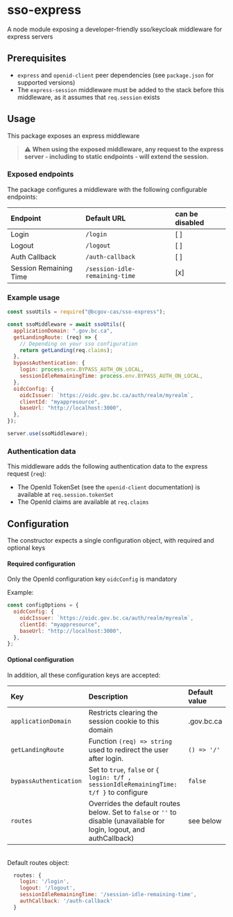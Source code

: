 # sso-express

A node module exposing a developer-friendly sso/keycloak middleware for express servers

## Prerequisites

- `express` and `openid-client` peer dependencies (see `package.json` for supported versions)
- The `express-session` middleware must be added to the stack before this middleware, as it assumes that `req.session` exists

## Usage

This package exposes an express middleware

> :warning: **When using the exposed middleware, any request to the express server - including to static endpoints - will extend the session.**

### Exposed endpoints

The package configures a middleware with the following configurable endpoints:

| Endpoint               | Default URL                    | can be disabled |
| :--------------------- | :----------------------------- | :-------------- |
| Login                  | `/login`                       | [ ]             |
| Logout                 | `/logout`                      | [ ]             |
| Auth Callback          | `/auth-callback`               | [ ]             |
| Session Remaining Time | `/session-idle-remaining-time` | [x]             |

### Example usage

```javascript
const ssoUtils = require("@bcgov-cas/sso-express");

const ssoMiddleware = await ssoUtils({
  applicationDomain: ".gov.bc.ca",
  getLandingRoute: (req) => {
    // Depending on your sso configuration
    return getLanding(req.claims);
  },
  bypassAuthentication: {
    login: process.env.BYPASS_AUTH_ON_LOCAL,
    sessionIdleRemainingTime: process.env.BYPASS_AUTH_ON_LOCAL,
  },
  oidcConfig: {
    oidcIssuer: `https://oidc.gov.bc.ca/auth/realm/myrealm`,
    clientId: "myappresource",
    baseUrl: "http://localhost:3000",
  },
});

server.use(ssoMiddleware);
```

### Authentication data

This middleware adds the following authentication data to the express request (`req`):

- The OpenId TokenSet (see the `openid-client` documentation) is available at `req.session.tokenSet`
- The OpenId claims are available at `req.claims`

## Configuration

The constructor expects a single configuration object, with required and optional keys

#### Required configuration

Only the OpenId configuration key `oidcConfig` is mandatory

Example:

```javascript
const configOptions = {
  oidcConfig: {
    oidcIssuer: `https://oidc.gov.bc.ca/auth/realm/myrealm`,
    clientId: "myappresource",
    baseUrl: "http://localhost:3000",
  },
};
```

#### Optional configuration

In addition, all these configuration keys are accepted:

| Key                    | Description                                                                                                             | Default value |
| :--------------------- | :---------------------------------------------------------------------------------------------------------------------- | :------------ |
| `applicationDomain`    | Restricts clearing the session cookie to this domain                                                                    | .gov.bc.ca    |
| `getLandingRoute`      | Function `(req) => string` used to redirect the user after login.                                                       | `() => '/'`   |
| `bypassAuthentication` | Set to `true`, `false` or `{ login: t/f , sessionIdleRemainingTime: t/f }` to configure                                 | `false`       |
| `routes`               | Overrides the default routes below. Set to `false` or `''` to disable (unavailable for login, logout, and authCallback) | see below     |

<br />
Default routes object:

```javascript
  routes: {
    login: '/login',
    logout: '/logout',
    sessionIdleRemainingTime: '/session-idle-remaining-time',
    authCallback: '/auth-callback'
  }
```
